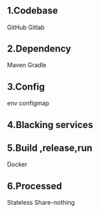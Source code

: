 #

## 1.Codebase

GitHub
Gitlab

## 2.Dependency

Maven
Gradle

## 3.Config

env
configmap

## 4.Blacking services

## 5.Build ,release,run

Docker

## 6.Processed

Stateless
Share-nothing
